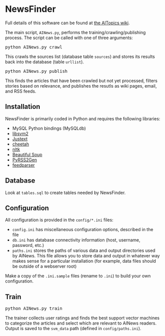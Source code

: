 # NewsFinder

Full details of this software can be found at [the AITopics wiki](http://aaai.org/AITopics/AINewsProcedure).

The main script, `AINews.py`, performs the training/crawling/publishing
process. The script can be called with one of three arguments:

<pre>
python AINews.py crawl
</pre>

This crawls the sources list (database table `sources`) and stores its results
back into the database (table `urllist`).

<pre>
python AINews.py publish
</pre>

This finds the articles that have been crawled but not yet processed, filters
stories based on relevance, and publishes the resutls as wiki pages, email, and
RSS feeds.

## Installation

NewsFinder is primarily coded in Python and requires the following libraries:

  - MySQL Python bindings (MySQLdb)
  - [libsvm2](http://www.csie.ntu.edu.tw/~cjlin/libsvm/)
  - [Justext](http://code.google.com/p/justext/)
  - [cheetah](http://www.cheetahtemplate.org/)
  - [nltk](http://www.nltk.org/)
  - [Beautiful Soup](http://www.crummy.com/software/BeautifulSoup/)
  - [PyRSS2Gen](http://www.dalkescientific.com/Python/PyRSS2Gen.html)
  - [feedparser](http://www.feedparser.org/)

## Database

Look at `tables.sql` to create tables needed by NewsFinder.

## Configuration

All configuration is provided in the `config/*.ini` files:

  - `config.ini` has miscellaneous configuration options, described in the file
  - `db.ini` has database connectivity information (host, username, password,
    etc.)
  - `paths.ini` stores the paths of various data and output directories used by
    AINews. This file allows you to store data and output in whatever way makes
    sense for a particular installation (for example, data files should be outside
    of a webserver root)

Make a copy of the `.ini.sample` files (rename to `.ini`) to build your own
configuration.

## Train

<pre>
python AINews.py train
</pre>

The trainer collects user ratings and finds the best support vector machines to
categorize the articles and select which are relevant to AINews readers. Output
is saved to the `svm_data` path (defined in `config/paths.ini`).

